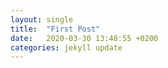 ```yaml
---
layout: single
title:  "First Post"
date:   2020-03-30 13:48:55 +0200
categories: jekyll update
---
```

